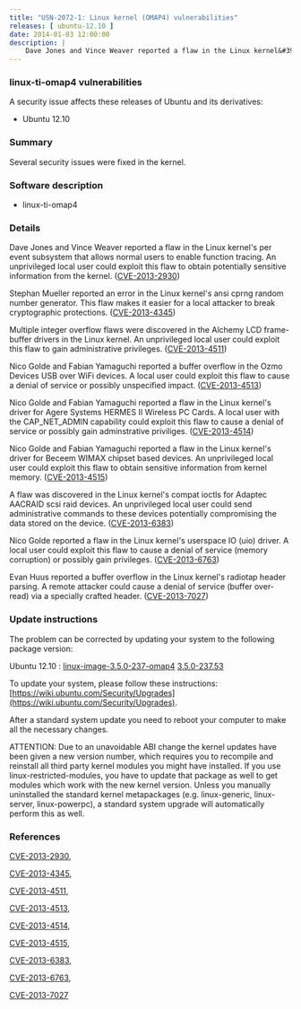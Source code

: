 ```yaml
---
title: "USN-2072-1: Linux kernel (OMAP4) vulnerabilities"
releases: [ ubuntu-12.10 ]
date: 2014-01-03 12:00:00
description: |
    Dave Jones and Vince Weaver reported a flaw in the Linux kernel&#39;s per event subsystem that allows normal users to enable function tracing. An unprivileged local user could exploit this flaw to obtain potentially sensitive information from the kernel. ([CVE-2013-2930](http://people.ubuntu.com/~ubuntu-security/cve/CVE-2013-2930))
--- 
```

 
### linux-ti-omap4 vulnerabilities

A security issue affects these releases of Ubuntu and its derivatives:

* Ubuntu 12.10

### Summary

Several security issues were fixed in the kernel. 

### Software description

* linux-ti-omap4 

### Details

Dave Jones and Vince Weaver reported a flaw in the Linux kernel&#39;s per event subsystem that allows normal users to enable function tracing. An unprivileged local user could exploit this flaw to obtain potentially sensitive information from the kernel. ([CVE-2013-2930](http://people.ubuntu.com/~ubuntu-security/cve/CVE-2013-2930))

Stephan Mueller reported an error in the Linux kernel&#39;s ansi cprng random number generator. This flaw makes it easier for a local attacker to break cryptographic protections. ([CVE-2013-4345](http://people.ubuntu.com/~ubuntu-security/cve/CVE-2013-4345))

Multiple integer overflow flaws were discovered in the Alchemy LCD frame- buffer drivers in the Linux kernel. An unprivileged local user could exploit this flaw to gain administrative privileges. ([CVE-2013-4511](http://people.ubuntu.com/~ubuntu-security/cve/CVE-2013-4511))

Nico Golde and Fabian Yamaguchi reported a buffer overflow in the Ozmo Devices USB over WiFi devices. A local user could exploit this flaw to cause a denial of service or possibly unspecified impact. ([CVE-2013-4513](http://people.ubuntu.com/~ubuntu-security/cve/CVE-2013-4513))

Nico Golde and Fabian Yamaguchi reported a flaw in the Linux kernel&#39;s driver for Agere Systems HERMES II Wireless PC Cards. A local user with the CAP_NET_ADMIN capability could exploit this flaw to cause a denial of service or possibly gain adminstrative priviliges. ([CVE-2013-4514](http://people.ubuntu.com/~ubuntu-security/cve/CVE-2013-4514))

Nico Golde and Fabian Yamaguchi reported a flaw in the Linux kernel&#39;s driver for Beceem WIMAX chipset based devices. An unprivileged local user could exploit this flaw to obtain sensitive information from kernel memory. ([CVE-2013-4515](http://people.ubuntu.com/~ubuntu-security/cve/CVE-2013-4515))

A flaw was discovered in the Linux kernel&#39;s compat ioctls for Adaptec AACRAID scsi raid devices. An unprivileged local user could send administrative commands to these devices potentially compromising the data stored on the device. ([CVE-2013-6383](http://people.ubuntu.com/~ubuntu-security/cve/CVE-2013-6383))

Nico Golde reported a flaw in the Linux kernel&#39;s userspace IO (uio) driver. A local user could exploit this flaw to cause a denial of service (memory corruption) or possibly gain privileges. ([CVE-2013-6763](http://people.ubuntu.com/~ubuntu-security/cve/CVE-2013-6763))

Evan Huus reported a buffer overflow in the Linux kernel&#39;s radiotap header parsing. A remote attacker could cause a denial of service (buffer over- read) via a specially crafted header. ([CVE-2013-7027](http://people.ubuntu.com/~ubuntu-security/cve/CVE-2013-7027)) 

### Update instructions

The problem can be corrected by updating your system to the following package version:

Ubuntu 12.10
 : [linux-image-3.5.0-237-omap4](https://launchpad.net/ubuntu/+source/linux-ti-omap4) <span> [3.5.0-237.53](https://launchpad.net/ubuntu/+source/linux-ti-omap4/3.5.0-237.53) </span> 

To update your system, please follow these instructions: [https://wiki.ubuntu.com/Security/Upgrades](https://wiki.ubuntu.com/Security/Upgrades).

After a standard system update you need to reboot your computer to make all the necessary changes.

ATTENTION: Due to an unavoidable ABI change the kernel updates have been given a new version number, which requires you to recompile and reinstall all third party kernel modules you might have installed. If you use linux-restricted-modules, you have to update that package as well to get modules which work with the new kernel version. Unless you manually uninstalled the standard kernel metapackages (e.g. linux-generic, linux-server, linux-powerpc), a standard system upgrade will automatically perform this as well. 

### References

 [CVE-2013-2930](http://people.ubuntu.com/~ubuntu-security/cve/CVE-2013-2930), 

 [CVE-2013-4345](http://people.ubuntu.com/~ubuntu-security/cve/CVE-2013-4345), 

 [CVE-2013-4511](http://people.ubuntu.com/~ubuntu-security/cve/CVE-2013-4511), 

 [CVE-2013-4513](http://people.ubuntu.com/~ubuntu-security/cve/CVE-2013-4513), 

 [CVE-2013-4514](http://people.ubuntu.com/~ubuntu-security/cve/CVE-2013-4514), 

 [CVE-2013-4515](http://people.ubuntu.com/~ubuntu-security/cve/CVE-2013-4515), 

 [CVE-2013-6383](http://people.ubuntu.com/~ubuntu-security/cve/CVE-2013-6383), 

 [CVE-2013-6763](http://people.ubuntu.com/~ubuntu-security/cve/CVE-2013-6763), 

 [CVE-2013-7027](http://people.ubuntu.com/~ubuntu-security/cve/CVE-2013-7027)
 
